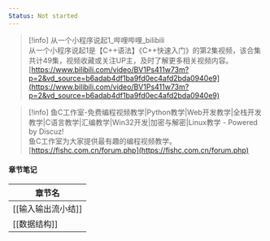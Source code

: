 ```yaml
---
Status: Not started
---
```

> [!info] 从一个小程序说起1_哔哩哔哩_bilibili  
> 从一个小程序说起1是【C++语法】《C++快速入门》的第2集视频，该合集共计49集，视频收藏或关注UP主，及时了解更多相关视频内容。  
> [https://www.bilibili.com/video/BV1Ps411w73m?p=2&vd_source=b6adab4df1ba9fd0ec4afd2bda0940e9](https://www.bilibili.com/video/BV1Ps411w73m?p=2&vd_source=b6adab4df1ba9fd0ec4afd2bda0940e9)  

> [!info] 鱼C工作室-免费编程视频教学|Python教学|Web开发教学|全栈开发教学|C语言教学|汇编教学|Win32开发|加密与解密|Linux教学 - Powered by Discuz!  
> 鱼C工作室为大家提供最有趣的编程视频教学。  
> [https://fishc.com.cn/forum.php](https://fishc.com.cn/forum.php)  

#### 章节笔记

| 章节名         |
| ----------- |
| [[输入输出流小结]] |
| [[数据结构]]    |